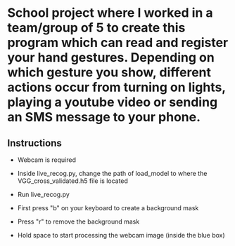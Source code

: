 # School project where I worked in a team/group of 5 to create this program which can read and register your hand gestures. Depending on which gesture you show, different actions occur from turning on lights, playing a youtube video or sending an SMS message to your phone. 

## Instructions

 - Webcam is required
 
 - Inside live_recog.py, change the path of load_model to where the VGG_cross_validated.h5 file is located

 - Run live_recog.py
 
 - First press "b" on your keyboard to create a background mask
 
 - Press "r" to remove the background mask
 
 - Hold space to start processing the webcam image (inside the blue box)
